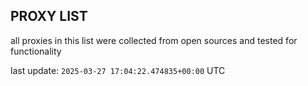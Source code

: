 ## PROXY LIST

all proxies in this list were collected from open sources and tested for functionality

last update: `2025-03-27 17:04:22.474835+00:00` UTC